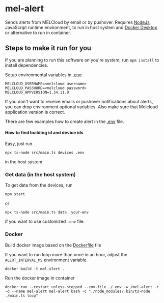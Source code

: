 # mel-alert

Sends alerts from MELCloud by email or by pushover. Requires [NodeJs](https://nodejs.org/), JavaScript runtime environment,
to run in host system and [Docker Desktop](https://www.docker.com/products/docker-desktop/) or alternative to run in container.

## Steps to make it run for you

If you are planning to run this software on you're system, run `npm install` to install dependencies.

Setup environmental variables in [.env](./.env):

```
MELCLOUD_USERNAME=<melcloud username>
MELCLOUD_PASSWORD=<melcloud password>
MELCLOUD_APPVERSION=1.34.11.0
```
If you don't want to receive emails or pushover notifications about alerts,
you can drop environment optional variables.
Also make sure that Melcloud application version is correct.

There are few examples how to create alert in the [.env](./.env) file.

#### How to find building id and device ids

Easy, just run
```
npx ts-node src/main.ts devices .env
```
in the host system

### Get data (in the host system)

To get data from the devices, run
```
npm start
```
or

```
npx ts-node src/main.ts data .your-env
```

if you want to use customized `.env` file. 

### Docker

Build docker image based on the [Dockerfile](./Dockerfile) file

If you want to run loop more than once in an hour, adjust the `ALERT_INTERVAL_MS` environment variable.

```
docker build -t mel-alert .
```

Run the docker image in container

```
docker run --restart unless-stopped --env-file ./.env -w /mel-alert -t -d --name mel-alert mel-alert bash -c "./node_modules/.bin/ts-node ./main.ts loop"
```
